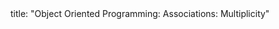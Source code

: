 <frontmatter>
title: "Object Oriented Programming: Associations: Multiplicity"
</frontmatter>

<include src="navbar.md" boilerplate />

<include src="unit-inPage-asFlat.md" boilerplate />